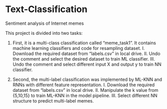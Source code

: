 # Text-Classification
Sentiment analysis of Internet memes

This project is divided into two tasks:
1.	First, it is a multi-class classification called “meme_task1”. It contains machine learning classifiers and code for resampling dataset.
I.	Download the required dataset from “labels.csv” in local drive.
II.	Undo the comment and select the desired dataset to train ML classifier.
III.	Undo the comment and select different input X and output y to train NN classifier.

2.	Second, the multi-label classification was implemented by ML-KNN and RNNs
with different feature representation.
I.	Download the required dataset from “labels.csv” in local drive.
II.	Manipulate the k value from {5,10,15} to train ML-KNN in the model pipeline.
III.	Select different NN structure to predict multi-label memes.
